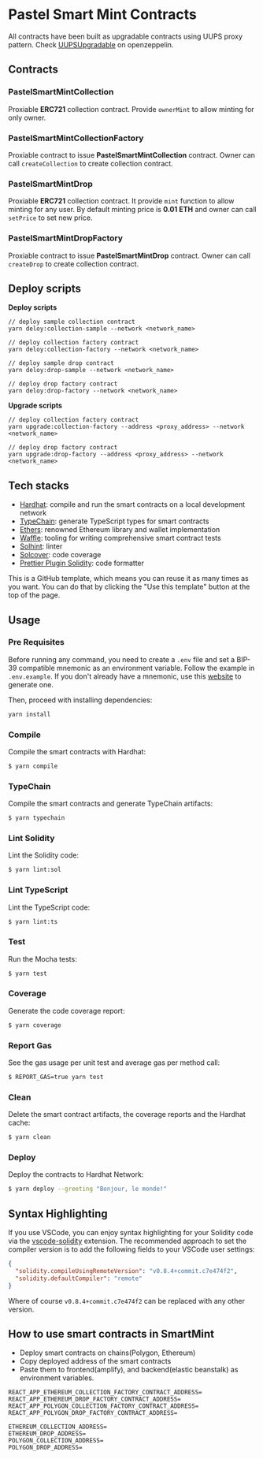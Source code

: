 # Pastel Smart Mint Contracts

All contracts have been built as upgradable contracts using UUPS proxy pattern.
Check [UUPSUpgradable](https://docs.openzeppelin.com/contracts/4.x/api/proxy#UUPSUpgradeable) on openzeppelin.

## Contracts

### PastelSmartMintCollection

Proxiable **ERC721** collection contract. Provide `ownerMint` to allow minting for only owner.

### PastelSmartMintCollectionFactory

Proxiable contract to issue **PastelSmartMintCollection** contract.
Owner can call `createCollection` to create collection contract.

### PastelSmartMintDrop

Proxiable **ERC721** collection contract. It provide `mint` function to allow minting for any user.
By default minting price is **0.01 ETH** and owner can call `setPrice` to set new price.

### PastelSmartMintDropFactory

Proxiable contract to issue **PastelSmartMintDrop** contract.
Owner can call `createDrop` to create collection contract.

## Deploy scripts

**Deploy scripts**

```
// deploy sample collection contract
yarn deloy:collection-sample --network <network_name>

// deploy collection factory contract
yarn deloy:collection-factory --network <network_name>

// deploy sample drop contract
yarn deloy:drop-sample --network <network_name>

// deploy drop factory contract
yarn deloy:drop-factory --network <network_name>
```

**Upgrade scripts**

```
// deploy collection factory contract
yarn upgrade:collection-factory --address <proxy_address> --network <network_name>

// deploy drop factory contract
yarn upgrade:drop-factory --address <proxy_address> --network <network_name>
```

## Tech stacks

- [Hardhat](https://github.com/nomiclabs/hardhat): compile and run the smart contracts on a local development network
- [TypeChain](https://github.com/ethereum-ts/TypeChain): generate TypeScript types for smart contracts
- [Ethers](https://github.com/ethers-io/ethers.js/): renowned Ethereum library and wallet implementation
- [Waffle](https://github.com/EthWorks/Waffle): tooling for writing comprehensive smart contract tests
- [Solhint](https://github.com/protofire/solhint): linter
- [Solcover](https://github.com/sc-forks/solidity-coverage): code coverage
- [Prettier Plugin Solidity](https://github.com/prettier-solidity/prettier-plugin-solidity): code formatter

This is a GitHub template, which means you can reuse it as many times as you want. You can do that by clicking the "Use this
template" button at the top of the page.

## Usage

### Pre Requisites

Before running any command, you need to create a `.env` file and set a BIP-39 compatible mnemonic as an environment
variable. Follow the example in `.env.example`. If you don't already have a mnemonic, use this [website](https://iancoleman.io/bip39/) to generate one.

Then, proceed with installing dependencies:

```sh
yarn install
```

### Compile

Compile the smart contracts with Hardhat:

```sh
$ yarn compile
```

### TypeChain

Compile the smart contracts and generate TypeChain artifacts:

```sh
$ yarn typechain
```

### Lint Solidity

Lint the Solidity code:

```sh
$ yarn lint:sol
```

### Lint TypeScript

Lint the TypeScript code:

```sh
$ yarn lint:ts
```

### Test

Run the Mocha tests:

```sh
$ yarn test
```

### Coverage

Generate the code coverage report:

```sh
$ yarn coverage
```

### Report Gas

See the gas usage per unit test and average gas per method call:

```sh
$ REPORT_GAS=true yarn test
```

### Clean

Delete the smart contract artifacts, the coverage reports and the Hardhat cache:

```sh
$ yarn clean
```

### Deploy

Deploy the contracts to Hardhat Network:

```sh
$ yarn deploy --greeting "Bonjour, le monde!"
```

## Syntax Highlighting

If you use VSCode, you can enjoy syntax highlighting for your Solidity code via the
[vscode-solidity](https://github.com/juanfranblanco/vscode-solidity) extension. The recommended approach to set the
compiler version is to add the following fields to your VSCode user settings:

```json
{
  "solidity.compileUsingRemoteVersion": "v0.8.4+commit.c7e474f2",
  "solidity.defaultCompiler": "remote"
}
```

Where of course `v0.8.4+commit.c7e474f2` can be replaced with any other version.

## How to use smart contracts in SmartMint

- Deploy smart contracts on chains(Polygon, Ethereum)
- Copy deployed address of the smart contracts
- Paste them to frontend(amplify), and backend(elastic beanstalk) as environment variables.

```frontend
REACT_APP_ETHEREUM_COLLECTION_FACTORY_CONTRACT_ADDRESS=
REACT_APP_ETHEREUM_DROP_FACTORY_CONTRACT_ADDRESS=
REACT_APP_POLYGON_COLLECTION_FACTORY_CONTRACT_ADDRESS=
REACT_APP_POLYGON_DROP_FACTORY_CONTRACT_ADDRESS=
```

```backend
ETHEREUM_COLLECTION_ADDRESS=
ETHEREUM_DROP_ADDRESS=
POLYGON_COLLECTION_ADDRESS=
POLYGON_DROP_ADDRESS=
```
